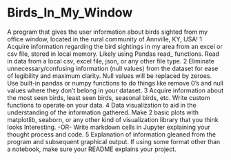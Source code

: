 # Birds_In_My_Window
A program that gives the user information about birds sighted from my office window, located in the rural community of Annville, KY, USA!
1
Acquire information regarding the bird sightings in my area from an excel or csv file, stored in local memory. Likely using Pandas read_ functions.
Read in data from a local csv, excel file, json, or any other file type.
2
Eliminate unnecessary/confusing information (null values) from the dataset for ease of legibility and maximum clarity. Null values will be replaced by zeroes.
Use built-in pandas or numpy functions to do things like remove 0’s and null values where they don’t belong in your dataset.
3
Acquire information about the most seen birds, least seen birds, seasonal birds, etc.
Write custom functions to
operate on your data.
4
Data visualization to aid in the understanding of the information gathered.
Make 2 basic plots with
matplotlib, seaborn, or any
other kind of visualization
library that you think looks 
Interesting. -OR- Write markdown cells in
Jupyter explaining your
thought process and code.
5
Explanation of information gleaned from the program and subsequent graphical output.
If using some format other than a notebook, make sure your README explains your project.
